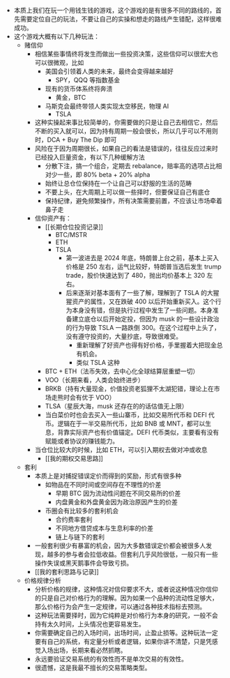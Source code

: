 - 本质上我们在玩一个用钱生钱的游戏，这个游戏的是有很多不同的路线的，首先需要定位自己的玩法，不要让自己的实操和想走的路线产生错配，这样很难成功。
- 这个游戏大概有以下几种玩法：
	- 赌信仰
		- 相信某些事情终将发生而做出一些投资决策，这些信仰可以很宏大也可以很微观，比如
			- 美国会引领着人类的未来，最终会变得越来越好
				- SPY，QQQ 等指数基金
			- 现有的货币体系终将奔溃
				- 黄金，BTC
			- 马斯克会最终带领人类实现太空移民，物理 AI
				- TSLA
		- 这种实操起来事比较简单的，你需要做的只是让自己去相信它，然后不断的买入就可以，因为持有周期一般会很长，所以几乎可以不用则时，DCA + Buy The Dip 即可
		- 风险在于因为周期很长，如果自己的看法是错误的，往往反应过来时已经投入巨量资金，有以下几种缓解方法
			- 分散下注，搞一个组合，定期去 rebalance，赔率高的选项占比相对少一些，即 80% beta + 20% alpha
			- 始终让总仓位保持在一个让自己可以舒服的生活的范畴
			- 不要上头，在大周期上可以做一些择时，但要保证自己有底仓
			- 保持纪律，避免频繁操作，所有决策需要前置，不应该让市场牵着鼻子走
		- 信仰资产有：
			- [[长期仓位投资记录]]
				- BTC/MSTR
				- ETH
				- TSLA
					- 第一波进去是 2024 年底，特朗普上台之前，基本上买入价格是 250 左右，运气比较好，特朗普当选后发生 trump trade，股价快速达到了 480，抛出均价基本上 320 左右。
					- 后来逐渐对基本面有了一些了解，理解到了 TSLA 的大猩猩资产的属性，又在跌破 400 以后开始重新买入。这个行为本身没有错，但是执行过程中发生了一些问题。本身准备建立底仓以后开始定投，但因为 musk 的一些设计政治的行为导致 TSLA 一路跌倒 300。在这个过程中上头了，没有遵守投资的，大量抄底，导致很难受。
						- 重新理解了好资产也得有好价格，手里握着大把现金总有机会。
						- 类似 TSLA 这种
			- BTC + ETH（法币失效，去中心化全球结算层重塑一切）
			- VOO（长期来看，人类会始终进步）
			- BRKB（持有大量现金，价值投资老狐狸不太湖犯错，理论上在市场走熊时会有优于 VOO）
			- TLSA（星辰大海，musk 还存在的的话估值无上限）
			- 当白菜价时也会去买入一些山寨币，比如交易所代币和 DEFI 代币。逻辑在于一半交易所代币，比如 BNB 或 MNT，都可以生息，背靠实际资产也有价值锚定。DEFI 代币类似，主要看有没有赋能或者协议的赚钱能力。
		- 当仓位比较大的时候，比如 ETH，可以引入期权去做对冲或收息
			- [[我的期权交易思路]]
	- 套利
		- 本质上是对捕捉错误定价而得到的奖励，形式有很多种
			- 如物品在不同时间或空间存在不理性的价差
				- 早期 BTC 因为流动性问题在不同交易所的价差
				- 内盘黄金和外盘黄金因为政治原因产生的价差
			- 币圈会有比较多的套利机会
				- 合约费率套利
				- 不同地方借贷成本与生息利率的价差
				- 链上与链下的套利
		- 一般套利很少有暴富的机会，因为大多数错误定价都会被很多人发现，越多的参与者会拉低收益。但套利几乎风险很低，一般只有一些操作失误或黑天鹅事件会导致亏损。
		- [[我的套利思路与记录]]
	- 价格规律分析
		- 分析价格的规律，这种情况对信仰要求不大，或者说这种情况你信仰的只是自己对价格行为的理解。因为如果一个品种的流动性足够大，那么价格行为会产生一定规律，可以通过各种技术指标去预测。
		- 这种玩法需要择时，因为它纯粹是对价格行为本身的研究，一般不会持有太久时间，上头情况也更容易发生。
		- 你需要确定自己的入场时间，出场时间，止盈止损等。这种玩法一定要有自己的系统，有定量分析或者逻辑，如果你讲不清楚，只是凭感觉入场出场，长期来看必然抓瞎。
		- 永远要验证交易系统的有效性而不是单次交易的有效性。
		- 很遗憾，这是我最不擅长的交易策略类型。